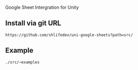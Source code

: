 Google Sheet Intergration for Unity

## Install via git URL
 `https://github.com/shlifedev/uni-google-sheets?path=src/` 

## Example
 `./src/~examples`
 

